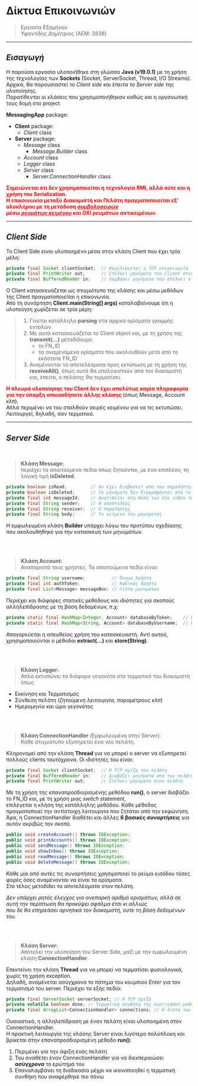 # Δίκτυα Επικοινωνιών
> Εργασία Εξαμήνου  
> Υφαντίδης Δημήτριος (ΑΕΜ: 3938)

<hr>

## **_Εισαγωγή_**

Η παρούσα εργασία υλοποιήθηκε στη γλώσσα **Java (v19.0.1)** με τη χρήση της τεχνολογίας των **Sockets** (Socket, ServerSocket, Thread, I/O Streams).  
Αρχικά, θα παρουσιαστεί το _Client side_ και έπειτα το _Server side_ της υλοποίησης.  
Παρατίθενται οι κλάσεις που χρησιμοποιήθηκαν καθώς και η οργανωτική τους δομή στο project

**MessagingApp** package:
* **Client** package:
    * _Client_ class 
* **Server** package:
    * _Message_ class
        * _Message.Builder_ class
    * _Account_ class
    * _Logger_ class
    * _Server_ class
        * _Server.ConnectionHandler_ class

**<span style="color:red">
Σημειώνεται ότι δεν χρησιμοποιείται η τεχνολογία RMI, αλλά ούτε και η χρήση του Serialization.  
Η επικοινωνία μεταξύ Διακομιστή και Πελάτη πραγματοποιείται εξ' ολοκλήρου με τη μετάδοση <u>_συμβολοσειρών_</u>  
μέσω <u>_ρευμάτων κειμένου_</u> και ΟΧΙ ρευμάτων αντικειμένων.
</span>**

<hr>

## **_Client Side_**
Το Client Side είναι υλοποιημένο μέσα στην κλάση Client που έχει τρία μέλη: 

```java
private final Socket clientSocket;  // Θεμελιώνεται η TCP επικοινωνία
private final PrintWriter out;      // Στέλνει μηνύματα του Client στον Server
private final BufferedReader in;    // Λαμβάνει μηνύματα που στέλνει ο Server
```

Ο Client κατασκευάζεται ως στιγμιότυπο της κλάσης και μέσω μεθόδων της Client πραγματοποιείται η επικονωνία.  
Από τη συνάρτηση **Client.main(String[] args)** καταλαβαίνουμε ότι η υλοποίηση χωρίζεται σε τρία μέρη:
> 1. Γίνεται κατάλληλο **parsing** στα αρχικά ορίσματα γραμμής εντολών.  
> 2. Με αυτά κατασκευάζεται το Client object και, με τη χρήση της **transmit(...)** μεταδίδουμε:
>    * το FN_ID
>    * τα αναμενόμενα ορίσματα που ακολουθούν μετά από το εκάστοτε FN_ID
> 3. Αναμένονται τα αποτελέσματα προς εκτύπωση με τη χρήση της **receiveAll()**, όπως αυτά θα υπολογιστούν από τον διακομιστή και, έπειτα, ο πελάτης θα τερματίσει.

**<span style="color:red">
Η πλευρά υλοποίησης του Client δεν έχει απολύτως καμία πληροφορία για την ύπαρξη οποιασδήποτε άλλης κλάσης
</span>** (όπως Message, Account κλπ).  
Απλά περιμένει να του σταλθούν σειρές κειμένου για να τις εκτυπώσει. Λειτουργεί, δηλαδή, σαν τερματικό.

<hr>

## **_Server Side_**

<br>

> **Κλάση Message:**  
περιέχει τα απαιτούμενα πεδία όπως ζητούνται, με ένα επιπλέον, τη λογική τιμή **isDeleted**.
```java
private boolean isRead;         // Αν έχει διαβαστεί από τον παραλήπτη
private boolean isDeleted;      // Τα μηνύματα δεν διαγράφονται από το inbox, απλά μαρκάρονται ως διεγραμμένα
private final int messageId;    // Ανατίθεται στη θέση του στο inbox του εκάστοτε χρήστη
private final String sender;    // Ο αποστολέας
private final String receiver;  // Ο παραλήπτης
private final String body;      // Το κείμενο του μηνύματος
```
Η εμφωλευμένη κλάση **Builder** υπάρχει λόγω του προτύπου σχεδίασης που ακολουθήθηκε για την κατασκευή των μηνυμάτων.  

<br> <br>

> **Κλάση Account:**  
Αναπαριστά τους χρήστες. Τα απαιτούμενα πεδία είναι:  
```java
private final String username;          // Όνομα Χρήστη
private final int authToken;            // Κωδικός Χρήστη
private final List<Message> messageBox; // Λίστα μηνυμάτων
```

Περιέχει και διάφορες στατικές μεθόδους και ιδιότητες για σκοπούς αλληλεπίδρασης με τη βάση δεδομένων, π.χ:
```java
private static final HashMap<Integer, Account> databaseByToken;    // Γρήγορη εύρεση χρήστη με βάση τον κωδικό
private static final HashMap<String, Account> databaseByUsername;  // Γρήγορη εύρεση χρήστη με βάση το όνομα
```

Απαγορεύεται η απευθείας χρήση του κατασκευαστή. Αντί αυτού, χρησιμοποιούνται ο μέθοδοι **extract(...)** και **store(String)**.  

<br> <br>

> **Κλάση Logger:**  
Απλά εκτυπώνει τα διάφορα γεγονότα στο τερματικό του διακομιστή όπως
* Εκκίνηση και Τερματισμός
* Σύνδεση πελάτη (_ζητούμενη λειτουργία, παραμέτρους κλπ_)
* Ημερομηνία και ώρα γεγονότος  

<br> <br>

> **Κλάση ConnectionHandler** (Εμφωλευμένη στην Server):  
Κάθε στιγμιότυπο εξυπηρετεί ένα νέο πελάτη.  

Κληρονομεί από την κλάση **Thread** για να μπορεί ο server να εξυπηρετεί  πολλούς clients ταυτόχρονα. Οι ιδιότητές του είναι:
```java
private final Socket clientSocket;  // Η TCP πρίζα του πελάτη
private final BufferedReader in;    // Διαβάζει μηνύματα από τον πελάτη
private final PrintWriter out;      // Στέλνει μηνύματα στον πελάτη
```
Με τη χρήση της επαναπροσδιορισμένης μεθόδου **run()**, ο server διαβάζει το FN_ID και, με τη χρήση μιας *switch* statement,  
επιλέγεται η κλήση της κατάλληλης μεθόδου. Κάθε μέθοδος πραγματοποιεί την αντίστοιχη λειτουργία που ζητάται από την εκφώνηση.  
Άρα, η ConnectionHandler διαθέτει και άλλες **6 βασικές συναρτήσεις** για αυτόν ακριβώς τον σκοπό.  
```java
public void createAccount() throws IOException;
public void printAccounts() throws IOException;
public void sendMessage() throws IOException;
public void showInbox() throws IOException;
public void readMessage() throws IOException;
public void deleteMessage() throws IOException;
```
Κάθε μία από αυτές τις συναρτήσεις χρησιμοποιεί το ρεύμα εισόδου τόσες φορές όσες αναμένονται να είναι τα ορίσματα.  
Στο τέλος μεταδίδει τα αποτελέσματα στον πελάτη. 

*Δεν υπάρχει ρητός έλεγχος για ανεπαρκή αριθμό ορισμάτων, αλλά σε αυτή την περίπτωση θα προκύψει σφάλμα έτσι κι αλλιώς  
που δε θα επηρεάσει αρνητικά τον διακομιστή, ούτε τη βάση δεδομένων του*.

<br> <br>

> **Κλάση Server:**  
Αποτελεί την υλοποίηση του Server Side, μαζί με την εμφωλευμένη κλάση **ConnectionHandler**.

Επεκτείνει την κλάση **Thread** για να μπορεί να τερματίσει φυσιολογικά, χωρίς τη χρήση exception.  
Δηλαδή, αναμένεται ασύγχρονα το πάτημα του κουμπιού _Enter_ για τον τερματισμό του server. Περιέχει τα εξής πεδία:
```java
private final ServerSocket serverSocket; // Η TCP πρίζα
private volatile boolean done; // Τερματική συνθήκη της overridden μεθόδου run()
private final ArrayList<ConnectionHandler> connections; // Η λίστα των ταυτόχρονων πελατών που εξυπηρετόυνται
```
Ουσιαστικά, η αλληλεπίδραση με έναν πελάτη είναι υλοποιημένη στον ConnectionHandler.  
Η πρακτική λειτουργία της κλάσης Server είναι λιγότερο πολύπλοκη και βρίκεται στην επαναπροσδιορισμένη μέθοδο **run()**:
1. Περιμένει για την άφιξη ενός πελάτη
2. Του αναθέτει έναν ConnectionHandler για να διεκπεραιώσει **ασύγχρονα** το ερώτημά του
3. Επαναλαμβάνει τη διαδικασία μέχρι να ικανοποιηθεί η τερματική συνθήκη που αναφέρθηκε πιο πάνω
